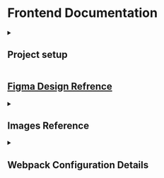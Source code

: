 # Frontend Documentation   
<details>
    <summary><h2>Project setup</h2></summary>
    
## Installation

To set up the project, you'll need Node.js and npm installed. Then, follow these steps:

1. Clone the repository or create your own project.
2. Install dependencies:

   ```bash
   npm install
   ```

3. To run the development server or build the project, follow the instructions below.

## Usage

### Development Mode

To start the development server with live-reloading, run:

```bash
npm run start
```

This will start a Webpack Dev Server on `http://localhost:3000`, and it will watch for changes in the source files.

### Production Build

To create an optimized production build, run:

```bash
npm run build
```

This will generate minified JavaScript and CSS files in the `build/` directory, with filenames containing hashes for cache-busting.
</details>

## [Figma Design Refrence](https://www.figma.com/design/giKWO3WtT5SEi0giaTz9Yr/Uber-App-UI---Free-UI-Kit-(Recreated)-(Community)?node-id=5-41&node-type=section&t=EjKyrWoZWm1KOnQC-0)


<details>
    <summary open> <h2>Images Reference</h2></summary>
    <ul>
        <li> Homepage Background Image - https://unsplash.com/photos/car-headlight-AO3VsQ_sGK8 </li>
    </ul>
</details>


<details>
    <summary open> <h2>Webpack Configuration Details</h2></summary>


This project is set up with a Webpack configuration for building modern web applications. The configuration handles JavaScript (with React support), CSS, SCSS, images, fonts, and other assets. It also includes optimizations for production and a development server for local development.

## Table of Contents

- [Features](#features)
- [Usage](#usage)
- [Configuration Details](#configuration-details)
- [Plugins and Loaders](#plugins-and-loaders)
- [Optimization](#optimization)
- [Development Server](#development-server)

## Features

- **JavaScript Transpilation**: Using Babel for modern JavaScript features and React support.
- **CSS and SCSS Handling**: Includes support for CSS and SCSS with modules.
- **Production Optimizations**: Code minification and asset optimization.
- **Development Server**: Hot module reloading and progress logging.
- **Assets**: Handles images, fonts, and other static assets.
- **Progress Feedback**: Displays compilation progress with a custom progress bar in the terminal.


## Configuration Details

### Entry Point

The entry point is set to `./src/index.js`, and Webpack will bundle the JavaScript starting from this file.

### Output

- In **development mode**, the output filenames will be `[name].js`.
- In **production mode**, filenames will be hashed as `[name].[contenthash].js` for cache-busting.
- The build files will be stored in the `build/` directory.

### Babel

Babel is used to transpile modern JavaScript and React JSX syntax:

- The configuration uses `@babel/preset-env` for modern JavaScript features.
- The `@babel/preset-react` is used with React's automatic JSX runtime.

### CSS and SCSS

- **CSS Modules**: Both `.css` and `.scss` files are supported with CSS modules in production.
- **PostCSS**: PostCSS is included for automatic prefixing and other transformations.
- **SASS**: SCSS files are supported with the `sass-loader`.

### Assets

- Images and fonts are handled by Webpack's asset modules.
- The configuration will copy static assets from `src/assets/` to `build/assets/`.

## Plugins and Loaders

### Plugins

1. **HtmlWebpackPlugin**: Generates an HTML file that includes the output JavaScript and CSS files.
2. **MiniCssExtractPlugin**: Extracts CSS into separate files in production mode.
3. **CopyWebpackPlugin**: Copies static assets (e.g., images) to the build directory.
4. **ProgressPlugin**: Displays build progress in the terminal with a custom progress bar.

### Loaders

1. **Babel Loader**: Transpiles modern JavaScript and JSX with Babel.
2. **CSS Loader**: Loads CSS files and supports CSS Modules.
3. **Sass Loader**: Loads SCSS files and compiles them into CSS.
4. **PostCSS Loader**: Adds vendor prefixes and other transformations to CSS.
5. **File Loader**: Handles image and font file imports.

## Optimization

In **production mode**, the following optimizations are enabled:

1. **Minification**: JavaScript and CSS files are minified using `TerserPlugin` and `CssMinimizerPlugin`.
2. **Code Splitting**: Split the code into separate chunks for better caching.
3. **Runtime Chunk**: Adds a separate runtime chunk for better long-term caching.

## Development Server

The development server is configured to run at `http://localhost:3000` and includes the following features:

- **Hot Module Replacement**: Automatically updates the app when code changes.
- **Error and Warning Overlay**: Displays error/warning overlays in the browser.
- **Progress**: Displays progress during compilation in the terminal.

</details>
